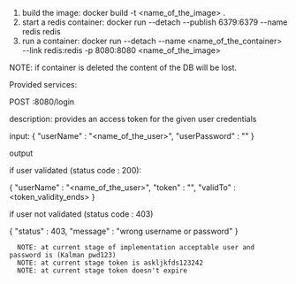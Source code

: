 1. build the image: docker build -t <name_of_the_image> .
2. start a redis container: docker run --detach --publish 6379:6379 --name redis redis
3. run a container: docker run --detach --name <name_of_the_container> --link redis:redis -p 8080:8080 <name_of_the_image>

NOTE: if container is deleted the content of the DB will be lost.

Provided services:

POST <host>:8080/login
  
  description: provides an access token for the given user credentials
  
  input:
      {
        "userName" : "<name_of_the_user>", 
        "userPassword" : "<userPassword>"
      }
  
  output
  
  if user validated (status code : 200):
  
  {
        "userName" : "<name_of_the_user>",
        "token" : "<token>",
        "validTo" : <token_validity_ends>
      }
  
  if user not validated (status code : 403)
  
  {
        "status" : 403,
        "message" : "wrong username or password"
      }
      
      NOTE: at current stage of implementation acceptable user and password is (Kalman pwd123)
      NOTE: at current stage token is askljkfds123242
      NOTE: at current stage token doesn't expire
